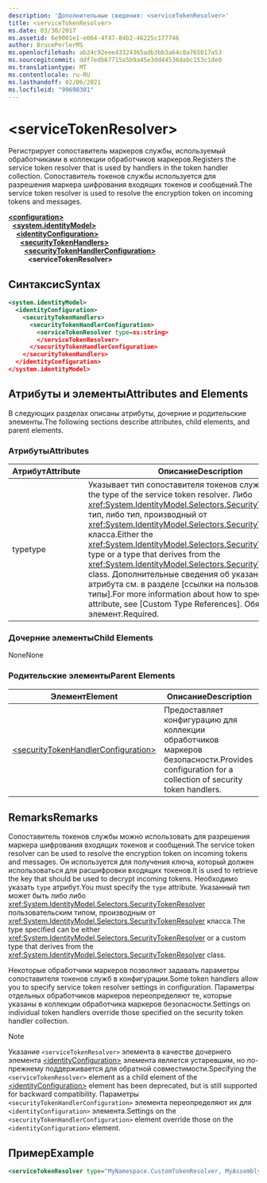 ```yaml
---
description: 'Дополнительные сведения: <serviceTokenResolver>'
title: <serviceTokenResolver>
ms.date: 03/30/2017
ms.assetid: 6e9001e1-e064-4f47-84b2-46225c177746
author: BrucePerlerMS
ms.openlocfilehash: ab24c92eee43324365adb3bb3a64c8a765017a53
ms.sourcegitcommit: ddf7edb67715a5b9a45e3dd44536dabc153c1de0
ms.translationtype: MT
ms.contentlocale: ru-RU
ms.lasthandoff: 02/06/2021
ms.locfileid: "99698301"
---
```

# \<serviceTokenResolver>

<span data-ttu-id="835fe-102">Регистрирует сопоставитель маркеров службы, используемый обработчиками в коллекции обработчиков маркеров.</span><span class="sxs-lookup"><span data-stu-id="835fe-102">Registers the service token resolver that is used by handlers in the token handler collection.</span></span> <span data-ttu-id="835fe-103">Сопоставитель токенов службы используется для разрешения маркера шифрования входящих токенов и сообщений.</span><span class="sxs-lookup"><span data-stu-id="835fe-103">The service token resolver is used to resolve the encryption token on incoming tokens and messages.</span></span>  
  
[**\<configuration>**](../configuration-element.md)\
&nbsp;&nbsp;[**\<system.identityModel>**](system-identitymodel.md)\
&nbsp;&nbsp;&nbsp;&nbsp;[**\<identityConfiguration>**](identityconfiguration.md)\
&nbsp;&nbsp;&nbsp;&nbsp;&nbsp;&nbsp;[**\<securityTokenHandlers>**](securitytokenhandlers.md)\
&nbsp;&nbsp;&nbsp;&nbsp;&nbsp;&nbsp;&nbsp;&nbsp;[**\<securityTokenHandlerConfiguration>**](securitytokenhandlerconfiguration.md)\
&nbsp;&nbsp;&nbsp;&nbsp;&nbsp;&nbsp;&nbsp;&nbsp;&nbsp;&nbsp;**\<serviceTokenResolver>**  
  
## <a name="syntax"></a><span data-ttu-id="835fe-104">Синтаксис</span><span class="sxs-lookup"><span data-stu-id="835fe-104">Syntax</span></span>  
  
```xml  
<system.identityModel>  
  <identityConfiguration>  
    <securityTokenHandlers>  
      <securityTokenHandlerConfiguration>  
        <serviceTokenResolver type=xs:string>  
        </serviceTokenResolver>  
      </securityTokenHandlerConfiguration>  
    </securityTokenHandlers>  
  </identityConfiguration>  
</system.identityModel>  
```  
  
## <a name="attributes-and-elements"></a><span data-ttu-id="835fe-105">Атрибуты и элементы</span><span class="sxs-lookup"><span data-stu-id="835fe-105">Attributes and Elements</span></span>  

 <span data-ttu-id="835fe-106">В следующих разделах описаны атрибуты, дочерние и родительские элементы.</span><span class="sxs-lookup"><span data-stu-id="835fe-106">The following sections describe attributes, child elements, and parent elements.</span></span>  
  
### <a name="attributes"></a><span data-ttu-id="835fe-107">Атрибуты</span><span class="sxs-lookup"><span data-stu-id="835fe-107">Attributes</span></span>  
  
|<span data-ttu-id="835fe-108">Атрибут</span><span class="sxs-lookup"><span data-stu-id="835fe-108">Attribute</span></span>|<span data-ttu-id="835fe-109">Описание</span><span class="sxs-lookup"><span data-stu-id="835fe-109">Description</span></span>|  
|---------------|-----------------|  
|<span data-ttu-id="835fe-110">type</span><span class="sxs-lookup"><span data-stu-id="835fe-110">type</span></span>|<span data-ttu-id="835fe-111">Указывает тип сопоставителя токенов службы.</span><span class="sxs-lookup"><span data-stu-id="835fe-111">Specifies the type of the service token resolver.</span></span> <span data-ttu-id="835fe-112">Либо <xref:System.IdentityModel.Selectors.SecurityTokenResolver> тип, либо тип, производный от <xref:System.IdentityModel.Selectors.SecurityTokenResolver> класса.</span><span class="sxs-lookup"><span data-stu-id="835fe-112">Either the <xref:System.IdentityModel.Selectors.SecurityTokenResolver> type or a type that derives from the <xref:System.IdentityModel.Selectors.SecurityTokenResolver> class.</span></span> <span data-ttu-id="835fe-113">Дополнительные сведения об указании `type` атрибута см. в разделе [ссылки на пользовательские типы].</span><span class="sxs-lookup"><span data-stu-id="835fe-113">For more information about how to specify the `type` attribute, see [Custom Type References].</span></span> <span data-ttu-id="835fe-114">Обязательный элемент.</span><span class="sxs-lookup"><span data-stu-id="835fe-114">Required.</span></span>|  
  
### <a name="child-elements"></a><span data-ttu-id="835fe-115">Дочерние элементы</span><span class="sxs-lookup"><span data-stu-id="835fe-115">Child Elements</span></span>  

 <span data-ttu-id="835fe-116">None</span><span class="sxs-lookup"><span data-stu-id="835fe-116">None</span></span>  
  
### <a name="parent-elements"></a><span data-ttu-id="835fe-117">Родительские элементы</span><span class="sxs-lookup"><span data-stu-id="835fe-117">Parent Elements</span></span>  
  
|<span data-ttu-id="835fe-118">Элемент</span><span class="sxs-lookup"><span data-stu-id="835fe-118">Element</span></span>|<span data-ttu-id="835fe-119">Описание</span><span class="sxs-lookup"><span data-stu-id="835fe-119">Description</span></span>|  
|-------------|-----------------|  
|[\<securityTokenHandlerConfiguration>](securitytokenhandlerconfiguration.md)|<span data-ttu-id="835fe-120">Предоставляет конфигурацию для коллекции обработчиков маркеров безопасности.</span><span class="sxs-lookup"><span data-stu-id="835fe-120">Provides configuration for a collection of security token handlers.</span></span>|  
  
## <a name="remarks"></a><span data-ttu-id="835fe-121">Remarks</span><span class="sxs-lookup"><span data-stu-id="835fe-121">Remarks</span></span>  

 <span data-ttu-id="835fe-122">Сопоставитель токенов службы можно использовать для разрешения маркера шифрования входящих токенов и сообщений.</span><span class="sxs-lookup"><span data-stu-id="835fe-122">The service token resolver can be used to resolve the encryption token on incoming tokens and messages.</span></span> <span data-ttu-id="835fe-123">Он используется для получения ключа, который должен использоваться для расшифровки входящих токенов.</span><span class="sxs-lookup"><span data-stu-id="835fe-123">It is used to retrieve the key that should be used to decrypt incoming tokens.</span></span> <span data-ttu-id="835fe-124">Необходимо указать `type` атрибут.</span><span class="sxs-lookup"><span data-stu-id="835fe-124">You must specify the `type` attribute.</span></span> <span data-ttu-id="835fe-125">Указанный тип может быть либо либо <xref:System.IdentityModel.Selectors.SecurityTokenResolver> пользовательским типом, производным от <xref:System.IdentityModel.Selectors.SecurityTokenResolver> класса.</span><span class="sxs-lookup"><span data-stu-id="835fe-125">The type specified can be either <xref:System.IdentityModel.Selectors.SecurityTokenResolver> or a custom type that derives from the <xref:System.IdentityModel.Selectors.SecurityTokenResolver> class.</span></span>  
  
 <span data-ttu-id="835fe-126">Некоторые обработчики маркеров позволяют задавать параметры сопоставителя токенов служб в конфигурации.</span><span class="sxs-lookup"><span data-stu-id="835fe-126">Some token handlers allow you to specify service token resolver settings in configuration.</span></span> <span data-ttu-id="835fe-127">Параметры отдельных обработчиков маркеров переопределяют те, которые указаны в коллекции обработчика маркеров безопасности.</span><span class="sxs-lookup"><span data-stu-id="835fe-127">Settings on individual token handlers override those specified on the security token handler collection.</span></span>  
  
> [!NOTE]
> <span data-ttu-id="835fe-128">Указание `<serviceTokenResolver>` элемента в качестве дочернего элемента [\<identityConfiguration>](identityconfiguration.md) элемента является устаревшим, но по-прежнему поддерживается для обратной совместимости.</span><span class="sxs-lookup"><span data-stu-id="835fe-128">Specifying the `<serviceTokenResolver>` element as a child element of the [\<identityConfiguration>](identityconfiguration.md) element has been deprecated, but is still supported for backward compatibility.</span></span> <span data-ttu-id="835fe-129">Параметры `<securityTokenHandlerConfiguration>` элемента переопределяют их для `<identityConfiguration>` элемента.</span><span class="sxs-lookup"><span data-stu-id="835fe-129">Settings on the `<securityTokenHandlerConfiguration>` element override those on the `<identityConfiguration>` element.</span></span>  
  
## <a name="example"></a><span data-ttu-id="835fe-130">Пример</span><span class="sxs-lookup"><span data-stu-id="835fe-130">Example</span></span>  
  
```xml  
<serviceTokenResolver type="MyNamespace.CustomTokenResolver, MyAssembly" />  
```
